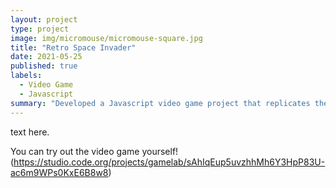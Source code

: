 ```yaml
---
layout: project
type: project
image: img/micromouse/micromouse-square.jpg
title: "Retro Space Invader"
date: 2021-05-25
published: true
labels:
  - Video Game
  - Javascript
summary: "Developed a Javascript video game project that replicates the Retro Space Invader"
---
```

text here.

You can try out the video game yourself! (https://studio.code.org/projects/gamelab/sAhIqEup5uvzhhMh6Y3HpP83U-ac6m9WPs0KxE6B8w8)
